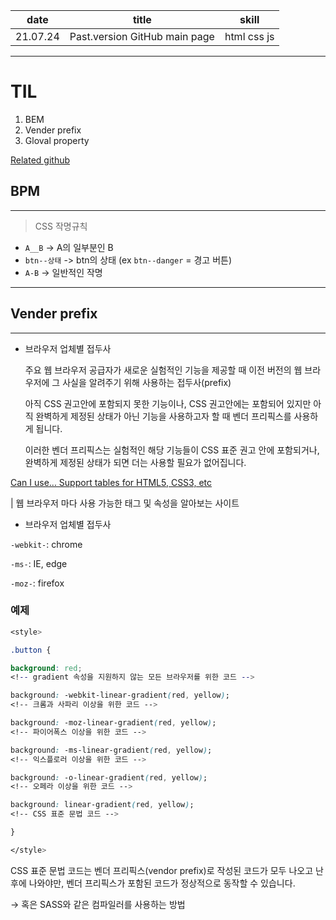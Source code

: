 | date | title | skill |
|:---:|:---:|:---:|
| 21.07.24 | Past.version GitHub main page | html css js |


---

# TIL

1. BEM
2. Vender prefix
3. Gloval property

[Related github](https://github.com/wuixwui/github-page#readme)

## BPM

---

> CSS 작명규칙

- `A__B` -> A의 일부분인 B
- `btn--상태` -> btn의 상태 (ex `btn--danger` = 경고 버튼)
- `A-B` -> 일반적인 작명

---

## Vender prefix

---

- 브라우저 업체별 접두사

    주요 웹 브라우저 공급자가 새로운 실험적인 기능을 제공할 때 이전 버전의 웹 브라우저에 그 사실을 알려주기 위해 사용하는 접두사(prefix)

    아직 CSS 권고안에 포함되지 못한 기능이나, CSS 권고안에는 포함되어 있지만 아직 완벽하게 제정된 상태가 아닌 기능을 사용하고자 할 때 벤더 프리픽스를 사용하게 됩니다.

    이러한 벤더 프리픽스는 실험적인 해당 기능들이 CSS 표준 권고 안에 포함되거나, 완벽하게 제정된 상태가 되면 더는 사용할 필요가 없어집니다.

[Can I use... Support tables for HTML5, CSS3, etc](https://caniuse.com/)

|  웹 브라우저 마다 사용 가능한 태그 및 속성을 알아보는 사이트

- 브라우저 업체별 접두사

`-webkit-`: chrome

`-ms-`: IE, edge

`-moz-`: firefox

### 예제

```css
<style>

.button {

background: red;          
<!-- gradient 속성을 지원하지 않는 모든 브라우저를 위한 코드 -->

background: -webkit-linear-gradient(red, yellow); 
<!-- 크롬과 사파리 이상을 위한 코드 -->

background: -moz-linear-gradient(red, yellow);    
<!-- 파이어폭스 이상을 위한 코드 -->

background: -ms-linear-gradient(red, yellow);     
<!-- 익스플로러 이상을 위한 코드 -->

background: -o-linear-gradient(red, yellow);      
<!-- 오페라 이상을 위한 코드 -->

background: linear-gradient(red, yellow);         
<!-- CSS 표준 문법 코드 -->

}

</style>
```

CSS 표준 문법 코드는 벤더 프리픽스(vendor prefix)로 작성된 코드가 모두 나오고 난 후에 나와야만, 벤더 프리픽스가 포함된 코드가 정상적으로 동작할 수 있습니다.

→ 혹은 SASS와 같은 컴파일러를 사용하는 방법
